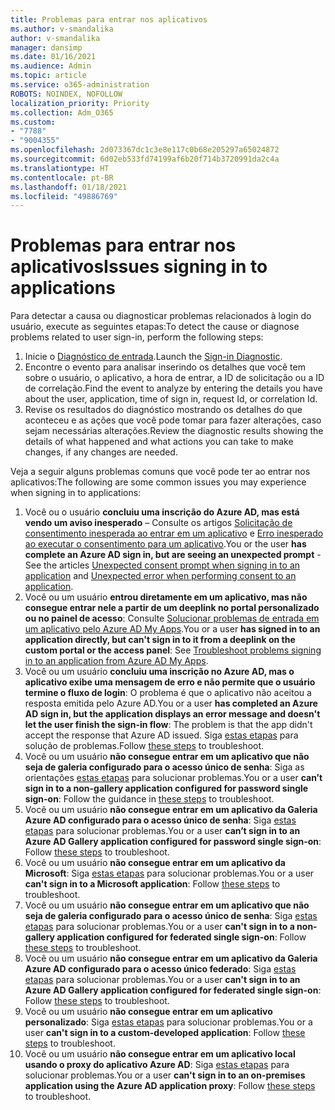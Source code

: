 ```yaml
---
title: Problemas para entrar nos aplicativos
ms.author: v-smandalika
author: v-smandalika
manager: dansimp
ms.date: 01/16/2021
ms.audience: Admin
ms.topic: article
ms.service: o365-administration
ROBOTS: NOINDEX, NOFOLLOW
localization_priority: Priority
ms.collection: Adm_O365
ms.custom:
- "7788"
- "9004355"
ms.openlocfilehash: 2d073367dc1c3e8e117c0b68e205297a65024872
ms.sourcegitcommit: 6d02eb533fd74199af6b20f714b3720991da2c4a
ms.translationtype: HT
ms.contentlocale: pt-BR
ms.lasthandoff: 01/18/2021
ms.locfileid: "49886769"
---
```

# <a name="issues-signing-in-to-applications"></a><span data-ttu-id="60c17-102">Problemas para entrar nos aplicativos</span><span class="sxs-lookup"><span data-stu-id="60c17-102">Issues signing in to applications</span></span>

<span data-ttu-id="60c17-103">Para detectar a causa ou diagnosticar problemas relacionados à login do usuário, execute as seguintes etapas:</span><span class="sxs-lookup"><span data-stu-id="60c17-103">To detect the cause or diagnose problems related to user sign-in, perform the following steps:</span></span>

1. <span data-ttu-id="60c17-104">Inicie o [Diagnóstico de entrada](https://ms.portal.azure.com/#blade/Microsoft_AAD_IAM/ActiveDirectoryMenuBlade/diagnose/symptomId/ms_aad_dxp_signin_caDiagnoseAndSolveSummarySymptom).</span><span class="sxs-lookup"><span data-stu-id="60c17-104">Launch the [Sign-in Diagnostic](https://ms.portal.azure.com/#blade/Microsoft_AAD_IAM/ActiveDirectoryMenuBlade/diagnose/symptomId/ms_aad_dxp_signin_caDiagnoseAndSolveSummarySymptom).</span></span>
2. <span data-ttu-id="60c17-105">Encontre o evento para analisar inserindo os detalhes que você tem sobre o usuário, o aplicativo, a hora de entrar, a ID de solicitação ou a ID de correlação.</span><span class="sxs-lookup"><span data-stu-id="60c17-105">Find the event to analyze by entering the details you have about the user, application, time of sign in, request Id, or correlation Id.</span></span>
3. <span data-ttu-id="60c17-106">Revise os resultados do diagnóstico mostrando os detalhes do que aconteceu e as ações que você pode tomar para fazer alterações, caso sejam necessárias alterações.</span><span class="sxs-lookup"><span data-stu-id="60c17-106">Review the diagnostic results showing the details of what happened and what actions you can take to make changes, if any changes are needed.</span></span>

<span data-ttu-id="60c17-107">Veja a seguir alguns problemas comuns que você pode ter ao entrar nos aplicativos:</span><span class="sxs-lookup"><span data-stu-id="60c17-107">The following are some common issues you may experience when signing in to applications:</span></span>

1. <span data-ttu-id="60c17-108">Você ou o usuário **concluiu uma inscrição do Azure AD, mas está vendo um aviso inesperado** – Consulte os artigos [Solicitação de consentimento inesperada ao entrar em um aplicativo](https://docs.microsoft.com/azure/active-directory/manage-apps/application-sign-in-unexpected-user-consent-prompt) e [Erro inesperado ao executar o consentimento para um aplicativo](https://docs.microsoft.com/azure/active-directory/manage-apps/application-sign-in-unexpected-user-consent-error).</span><span class="sxs-lookup"><span data-stu-id="60c17-108">You or the user **has complete an Azure AD sign in, but are seeing an unexpected prompt** - See the articles [Unexpected consent prompt when signing in to an application](https://docs.microsoft.com/azure/active-directory/manage-apps/application-sign-in-unexpected-user-consent-prompt) and [Unexpected error when performing consent to an application](https://docs.microsoft.com/azure/active-directory/manage-apps/application-sign-in-unexpected-user-consent-error).</span></span>
2. <span data-ttu-id="60c17-109">Você ou um usuário **entrou diretamente em um aplicativo, mas não consegue entrar nele a partir de um deeplink no portal personalizado ou no painel de acesso**: Consulte [Solucionar problemas de entrada em um aplicativo pelo Azure AD My Apps](https://docs.microsoft.com/azure/active-directory/manage-apps/application-sign-in-other-problem-access-panel).</span><span class="sxs-lookup"><span data-stu-id="60c17-109">You or a user **has signed in to an application directly, but can't sign in to it from a deeplink on the custom portal or the access panel**: See [Troubleshoot problems signing in to an application from Azure AD My Apps](https://docs.microsoft.com/azure/active-directory/manage-apps/application-sign-in-other-problem-access-panel).</span></span>
3. <span data-ttu-id="60c17-110">Você ou um usuário **concluiu uma inscrição no Azure AD, mas o aplicativo exibe uma mensagem de erro e não permite que o usuário termine o fluxo de login**: O problema é que o aplicativo não aceitou a resposta emitida pelo Azure AD.</span><span class="sxs-lookup"><span data-stu-id="60c17-110">You or a user **has completed an Azure AD sign in, but the application displays an error message and doesn't let the user finish the sign-in flow**: The problem is that the app didn't accept the response that Azure AD issued.</span></span> <span data-ttu-id="60c17-111">Siga [estas etapas](https://docs.microsoft.com/azure/active-directory/application-sign-in-problem-application-error) para solução de problemas.</span><span class="sxs-lookup"><span data-stu-id="60c17-111">Follow [these steps](https://docs.microsoft.com/azure/active-directory/application-sign-in-problem-application-error) to troubleshoot.</span></span>
4. <span data-ttu-id="60c17-112">Você ou um usuário **não consegue entrar em um aplicativo que não seja de galeria configurado para o acesso único de senha**: Siga as orientações [estas etapas](https://docs.microsoft.com/azure/active-directory/manage-apps/troubleshoot-password-based-sso) para solucionar problemas.</span><span class="sxs-lookup"><span data-stu-id="60c17-112">You or a user **can’t sign in to a non-gallery application configured for password single sign-on**: Follow the guidance in [these steps](https://docs.microsoft.com/azure/active-directory/manage-apps/troubleshoot-password-based-sso) to troubleshoot.</span></span>
5. <span data-ttu-id="60c17-113">Você ou um usuário **não consegue entrar em um aplicativo da Galeria Azure AD configurado para o acesso único de senha**: Siga [estas etapas](https://docs.microsoft.com/azure/active-directory/manage-apps/troubleshoot-password-based-sso) para solucionar problemas.</span><span class="sxs-lookup"><span data-stu-id="60c17-113">You or a user **can’t sign in to an Azure AD Gallery application configured for password single sign-on**: Follow [these steps](https://docs.microsoft.com/azure/active-directory/manage-apps/troubleshoot-password-based-sso) to troubleshoot.</span></span>
6. <span data-ttu-id="60c17-114">Você ou um usuário **não consegue entrar em um aplicativo da Microsoft**: Siga [estas etapas](https://docs.microsoft.com/azure/active-directory/manage-apps/application-sign-in-problem-first-party-microsoft) para solucionar problemas.</span><span class="sxs-lookup"><span data-stu-id="60c17-114">You or a user **can't sign in to a Microsoft application**: Follow [these steps](https://docs.microsoft.com/azure/active-directory/manage-apps/application-sign-in-problem-first-party-microsoft) to troubleshoot.</span></span>
7. <span data-ttu-id="60c17-115">Você ou um usuário **não consegue entrar em um aplicativo que não seja de galeria configurado para o acesso único de senha**: Siga [estas etapas](https://docs.microsoft.com/azure/active-directory/application-sign-in-problem-federated-sso-non-gallery) para solucionar problemas.</span><span class="sxs-lookup"><span data-stu-id="60c17-115">You or a user **can't sign in to a non-gallery application configured for federated single sign-on**: Follow [these steps](https://docs.microsoft.com/azure/active-directory/application-sign-in-problem-federated-sso-non-gallery) to troubleshoot.</span></span>
8. <span data-ttu-id="60c17-116">Você ou um usuário **não consegue entrar em um aplicativo da Galeria Azure AD configurado para o acesso único federado**: Siga [estas etapas](https://docs.microsoft.com/azure/active-directory/manage-apps/application-sign-in-problem-federated-sso-gallery) para solucionar problemas.</span><span class="sxs-lookup"><span data-stu-id="60c17-116">You or a user **can't sign in to an Azure AD Gallery application configured for federated single sign-on**: Follow [these steps](https://docs.microsoft.com/azure/active-directory/manage-apps/application-sign-in-problem-federated-sso-gallery) to troubleshoot.</span></span>
9. <span data-ttu-id="60c17-117">Você ou um usuário **não consegue entrar em um aplicativo personalizado**: Siga [estas etapas](https://docs.microsoft.com/azure/active-directory/manage-apps/application-sign-in-problem-federated-sso-gallery) para solucionar problemas.</span><span class="sxs-lookup"><span data-stu-id="60c17-117">You or a user **can't sign in to a custom-developed application**: Follow [these steps](https://docs.microsoft.com/azure/active-directory/manage-apps/application-sign-in-problem-federated-sso-gallery) to troubleshoot.</span></span>
10. <span data-ttu-id="60c17-118">Você ou um usuário **não consegue entrar em um aplicativo local usando o proxy do aplicativo Azure AD**: Siga [estas etapas](https://docs.microsoft.com/azure/active-directory/manage-apps/application-sign-in-problem-on-premises-application-proxy) para solucionar problemas.</span><span class="sxs-lookup"><span data-stu-id="60c17-118">You or a user **can't sign in to an on-premises application using the Azure AD application proxy**: Follow [these steps](https://docs.microsoft.com/azure/active-directory/manage-apps/application-sign-in-problem-on-premises-application-proxy) to troubleshoot.</span></span>

